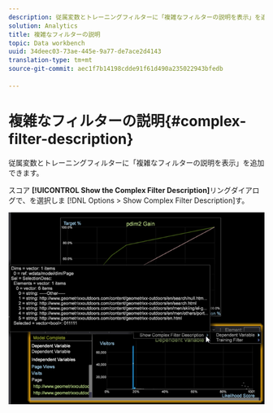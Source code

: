 ```yaml
---
description: 従属変数とトレーニングフィルターに「複雑なフィルターの説明を表示」を追加できます。
solution: Analytics
title: 複雑なフィルターの説明
topic: Data workbench
uuid: 34deec03-73ae-445e-9a77-de7ace2d4143
translation-type: tm+mt
source-git-commit: aec1f7b14198cdde91f61d490a235022943bfedb

---
```



# 複雑なフィルターの説明{#complex-filter-description}

従属変数とトレーニングフィルターに「複雑なフィルターの説明を表示」を追加できます。

スコア **[!UICONTROL Show the Complex Filter Description]**&#x200B;リングダイアログで、を選択しま [!DNL Options > Show Complex Filter Description]す。

![](assets/propensity_Show_complex.png)

